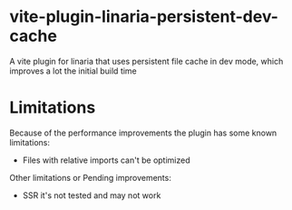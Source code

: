 # vite-plugin-linaria-persistent-dev-cache

A vite plugin for linaria that uses persistent file cache in dev mode, which improves a lot the initial build time

# Limitations

Because of the performance improvements the plugin has some known limitations:
- Files with relative imports can't be optimized

Other limitations or Pending improvements:
- SSR it's not tested and may not work
